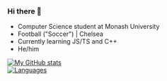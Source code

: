 ### Hi there 👋

* Computer Science student at Monash University
* Football ("Soccer") | Chelsea
* Currently learning JS/TS and C++
* He/him

[![My GitHub stats](https://github-readme-stats.vercel.app/api?username=md5sha256)](https://github.com/anuraghazra/github-readme-stats)
<br>
[![Languages](https://github-readme-stats.vercel.app/api/top-langs/?username=md5sha256&layout=compact&hide=css,html)](https://github.com/anuraghazra/github-readme-stats)

<!--
**md5sha256/md5sha256** is a ✨ _special_ ✨ repository because its `README.md` (this file) appears on your GitHub profile.

Here are some ideas to get you started:

- 🔭 I’m currently working on ...
- 🌱 I’m currently learning ...
- 👯 I’m looking to collaborate on ...
- 🤔 I’m looking for help with ...
- 💬 Ask me about ...
- 📫 How to reach me: ...
- 😄 Pronouns: ...
- ⚡ Fun fact: ...
-->
